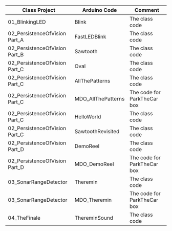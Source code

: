 
| Class Project | Arduino Code | Comment |
| --- | --- | --- |
| 01_BlinkingLED | Blink | The class code |
| 02_PersistenceOfVision Part_A | FastLEDBlink | The class code |
| 02_PersistenceOfVision Part_B | Sawtooth | The class code |
| 02_PersistenceOfVision Part_C | Oval | The class code |
| 02_PersistenceOfVision Part_C | AllThePatterns | The class code |
| 02_PersistenceOfVision Part_C | MDO_AllThePatterns | The code for ParkTheCar box |
| 02_PersistenceOfVision Part_C | HelloWorld | The class code |
| 02_PersistenceOfVision Part_C | SawtoothRevisited | The class code |
| 02_PersistenceOfVision Part_D | DemoReel | The class code |
| 02_PersistenceOfVision Part_D | MDO_DemoReel | The code for ParkTheCar box |
| 03_SonarRangeDetector | Theremin | The class code |
| 03_SonarRangeDetector | MDO_Theremin | The code for ParkTheCar box |
| 04_TheFinale | ThereminSound | The class code |
